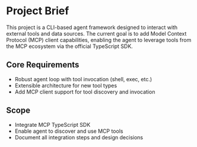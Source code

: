 # Project Brief

This project is a CLI-based agent framework designed to interact with external tools and data sources. The current goal is to add Model Context Protocol (MCP) client capabilities, enabling the agent to leverage tools from the MCP ecosystem via the official TypeScript SDK.

## Core Requirements
- Robust agent loop with tool invocation (shell, exec, etc.)
- Extensible architecture for new tool types
- Add MCP client support for tool discovery and invocation

## Scope
- Integrate MCP TypeScript SDK
- Enable agent to discover and use MCP tools
- Document all integration steps and design decisions
